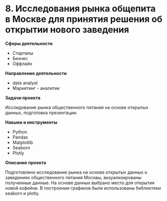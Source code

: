 # 8. Исследования рынка общепита в Москве для принятия решения об открытии нового заведения

 
 **Сферы деятельности**
   - Стартапы
   - Бизнес
   - Оффлайн
     
   **Направление деятельности**
   - data analyst
   - Маркетинг - аналитик
     
   **Задачи проекта**
   
Исследование рынка общественного питания на основе открытых данных, подготовка презентации. 


  **Навыки и инструменты**
  - Python
  - Pandas
  - Matplotlib
  - Seaborn
  - Plotly

  **Описание проекта**
  
  Подготовлено исследование рынка на основе открытых данных о заведениях общественного питания Москвы, визуализированы полученные данные.
  На основе данных выбрано место для открытия новой кофейни.
  В построении графиков были использованы библиотеки seaborn и plotly. 
